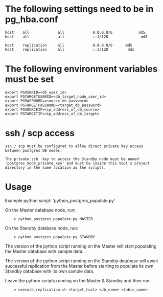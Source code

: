 The following settings need to be in pg_hba.conf 
===================================
```
host    all             all             0.0.0.0/0            md5
host    all             all             ::1/128               md5

host    replication     all             0.0.0.0/0      md5
host    replication     all             ::1/128         md5
```

The following environment variables must be set
================================
```
export PGUSERID=<db_user_id>
export PGTARGETUSERID=<db_target_node_user_id>
export PGPASSWORD=<source_db_password>
export PGTARGETPASSWORD=<target_db_password>
export PGSOURCEIP=<ip_address_of_db_source>
export PGTARGETIP=<ip_address_of_db_target>
```

ssh / scp access
============
```
ssh / scp must be configured to allow direct private key access between postgres DB nodes.

The private ssh  key to access the Standby node must be named 'postgres_node_private_key' and must be inside this tool's project directory in the same location as the scripts.
```

Usage
=====
Example python script:  'python_postgres_populate.py'

On the Master database node, run:

```
	> python_postgres_populate.py MASTER
```

On the Standby database node, run:

```
	> python_postgres_populate.py STANDBY
```

The version of the python script running on the Master will start populating the Master database with sample data.

The version of the python script running on the Standby database will await successful replication from the Master before starting to populate its own Standby database with its own sample data.

Leave the python scripts running on the Master & Standby and then run:
```
	> execute_replication.sh <target_host> <db_name> <table_name>
```
